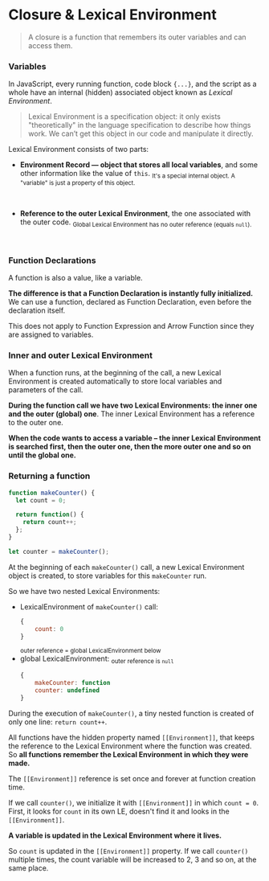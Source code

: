 # Closure & Lexical Environment
>A closure is a function that remembers its outer variables and can access them.

### Variables
In JavaScript, every running function, code block `{...}`, and the script as a whole have an internal (hidden) associated object known as *Lexical Environment*.

>Lexical Environment is a specification object: it only exists "theoretically" in the language specification to describe how things work. We can’t get this object in our code and manipulate it directly.

Lexical Environment consists of two parts:

- **Environment Record — object that stores all local variables**, and some other information like the value of `this`.
<sub>It's a special internal object. A "variable" is just a property of this object.</sub>
<br />

- **Reference to the outer Lexical Environment**, the one associated with the outer code.
<sub>Global Lexical Environment has no outer reference (equals `null`). </sub>
<br />

### Function Declarations
A function is also a value, like a variable.

**The difference is that a Function Declaration is instantly fully initialized.**
We can use a function, declared as Function Declaration, even before the declaration itself.

This does not apply to Function Expression and Arrow Function since they are assigned to variables.

### Inner and outer Lexical Environment
When a function runs, at the beginning of the call, a new Lexical Environment is created automatically to store local variables and parameters of the call.

**During the function call we have two Lexical Environments: the inner one and the outer (global) one**. The inner Lexical Environment has a reference to the outer one.

**When the code wants to access a variable – the inner Lexical Environment is searched first, then the outer one, then the more outer one and so on until the global one.**

### Returning a function
```js
function makeCounter() {
  let count = 0;

  return function() {
    return count++;
  };
}

let counter = makeCounter();
```

At the beginning of each `makeCounter()` call, a new Lexical Environment object is created, to store variables for this `makeCounter` run.

So we have two nested Lexical Environments:
- LexicalEnvironment of `makeCounter()` call:
  ```js
  {
      count: 0
  }
  ```
    <sub>outer reference = global LexicalEnvironment below</sub>
    <br/>
- global LexicalEnvironment:
    <sub>outer reference is `null`</sub>
    ```js
    {
        makeCounter: function
        counter: undefined
    }
    ```

During the execution of `makeCounter()`, a tiny nested function is created of only one line: `return count++`.

All functions have the hidden property named `[[Environment]]`, that keeps the reference to the Lexical Environment where the function was created. So **all functions remember the Lexical Environment in which they were made.**

The `[[Environment]]` reference is set once and forever at function creation time.

If we call `counter()`, we initialize it with `[[Environment]]` in which `count = 0`. First, it looks for `count` in its own LE, doesn't find it and looks in the `[[Environment]]`.

**A variable is updated in the Lexical Environment where it lives.**

So `count` is updated in the `[[Environment]]` property. If we call `counter()` multiple times, the count variable will be increased to 2, 3 and so on, at the same place.
